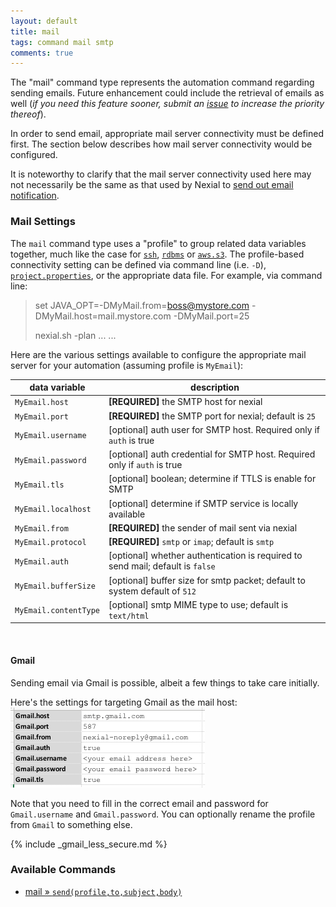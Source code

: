 ```yaml
---
layout: default
title: mail
tags: command mail smtp
comments: true
---
```



The "mail" command type represents the automation command regarding sending emails.  Future enhancement could include
the retrieval of emails as well (_if you need this feature sooner, submit an 
<a href="https://github.com/nexiality/nexial-core/issues/new" class="external-link" target="_nexial_link">issue</a> 
to increase the priority thereof_).

In order to send email, appropriate mail server connectivity must be defined first.  The section below describes how
mail server connectivity would be configured. 

It is noteworthy to clarify that the mail server connectivity used here may not necessarily be the same as that used
by Nexial to [send out email notification](../../systemvars/index#nexial.enableEmail).

### Mail Settings
The `mail` command type uses a "profile" to group related data variables together, much like the case for 
[`ssh`](../ssh/index#connection-setup), [`rdbms`](../rdbms/index#database-connection-setup) or 
[`aws.s3`](../aws.s3/index#connection-setup).  The profile-based connectivity setting can be defined via command line 
(i.e. `-D`), [`project.properties`](../../userguide/UnderstandingProjectStructure#artifactprojectproperties), or the 
appropriate data file.  For example, via command line:

> set JAVA_OPT=-DMyMail.from=boss@mystore.com -DMyMail.host=mail.mystore.com -DMyMail.port=25
> 
> nexial.sh -plan ... ...

Here are the various settings available to configure the appropriate mail server for your automation 
(assuming profile is `MyEmail`):

| data variable         | description                                                                    |
| --------------------- | ------------------------------------------------------------------------------ |
| `MyEmail.host`        | **[REQUIRED]** the SMTP host for nexial                                        |
| `MyEmail.port`        | **[REQUIRED]** the SMTP port for nexial; default is `25`                       |
| `MyEmail.username`    | [optional] auth user for SMTP host. Required only if `auth` is true            |
| `MyEmail.password`    | [optional] auth credential for SMTP host. Required only if `auth` is true      |
| `MyEmail.tls`         | [optional] boolean; determine if TTLS is enable for SMTP                       |
| `MyEmail.localhost`   | [optional] determine if SMTP service is locally available                      |
| `MyEmail.from`        | **[REQUIRED]** the sender of mail sent via nexial                              |
| `MyEmail.protocol`    | **[REQUIRED]** `smtp` or `imap`; default is `smtp`                             |
| `MyEmail.auth`        | [optional] whether authentication is required to send mail; default is `false` |
| `MyEmail.bufferSize`  | [optional] buffer size for smtp packet; default to system default of `512`     |
| `MyEmail.contentType` | [optional] smtp MIME type to use; default is `text/html`                       |

<br/>

#### Gmail
Sending email via Gmail is possible, albeit a few things to take care initially.

Here's the settings for targeting Gmail as the mail host:<br/>
![](image/mail_01.png)

Note that you need to fill in the correct email and password for `Gmail.username` and `Gmail.password`. You can 
optionally rename the profile from `Gmail` to something else.

{% include _gmail_less_secure.md %}


### Available Commands
- [mail &raquo; `send(profile,to,subject,body)`](../mail/send(profile,to,subject,body))

